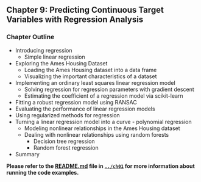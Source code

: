 ##  Chapter 9: Predicting Continuous Target Variables with Regression Analysis

### Chapter Outline

- Introducing regression
  - Simple linear regression
- Exploring the Ames Housing Dataset
  - Loading the Ames Housing dataset into a data frame
  - Visualizing the important characteristics of a dataset
- Implementing an ordinary least squares linear regression model
  - Solving regression for regression parameters with gradient descent
  - Estimating the coefficient of a regression model via scikit-learn
- Fitting a robust regression model using RANSAC
- Evaluating the performance of linear regression models
- Using regularized methods for regression
- Turning a linear regression model into a curve - polynomial regression
  - Modeling nonlinear relationships in the Ames Housing dataset
  - Dealing with nonlinear relationships using random forests
    - Decision tree regression
    - Random forest regression
- Summary





**Please refer to the [README.md](../ch01/README.md) file in [`../ch01`](../ch01) for more information about running the code examples.**